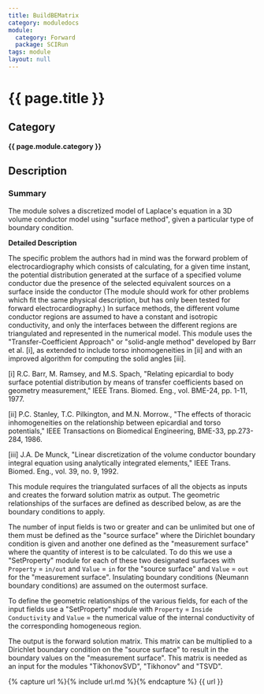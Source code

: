 ```yaml
---
title: BuildBEMatrix
category: moduledocs
module:
  category: Forward
  package: SCIRun
tags: module
layout: null
---
```


# {{ page.title }}

## Category

**{{ page.module.category }}**

## Description

### Summary

The module solves a discretized model of Laplace's equation in a 3D volume conductor model using "surface method", given a particular type of boundary condition.

**Detailed Description**

The specific problem the authors had in mind was the forward problem of electrocardiography which consists of calculating, for a given time instant, the potential distribution generated at the surface of a specified volume conductor due the presence of the selected equivalent sources on a surface inside the conductor (The module should work for other problems which fit the same physical description, but has only been tested for forward electrocardiography.) In surface methods, the different volume conductor regions are assumed to have a constant and isotropic conductivity, and only the interfaces between the different regions are triangulated and represented in the numerical model. This module uses the "Transfer-Coefficient Approach" or "solid-angle method" developed by Barr et al. [i], as extended to include torso inhomogeneities in [ii] and with an improved algorithm for computing the solid angles [iii].

[i] R.C. Barr, M. Ramsey, and M.S. Spach, "Relating epicardial to body surface potential distribution by means of transfer coefficients based on geometry measurement," IEEE Trans. Biomed. Eng., vol. BME-24, pp. 1-11, 1977.

[ii] P.C. Stanley, T.C. Pilkington, and M.N. Morrow., "The effects of thoracic inhomogeneities on the relationship between epicardial and torso potentials," IEEE Transactions on Biomedical Engineering, BME-33, pp.273-284, 1986.

[iii] J.A. De Munck, "Linear discretization of the volume conductor boundary integral equation using analytically integrated elements," IEEE Trans. Biomed. Eng., vol. 39, no. 9, 1992.

This module requires the triangulated surfaces of all the objects as inputs and creates the forward solution matrix as output. The geometric relationships of the surfaces are defined as described below, as are the boundary conditions to apply.

The number of input fields is two or greater and can be unlimited but one of them must be defined as the "source surface" where the Dirichlet boundary condition is given and another one defined as the "measurement surface" where the quantity of interest is to be calculated. To do this we use a "SetProperty" module for each of these two designated surfaces with `Property` = `in/out` and `Value` = `in` for the "source surface" and `Value` = `out` for the "measurement surface". Insulating boundary conditions (Neumann boundary conditions) are assumed on the outermost surface.

To define the geometric relationships of the various fields, for each of the input fields use a "SetProperty" module with `Property` = `Inside Conductivity` and `Value` = the numerical value of the internal conductivity of the corresponding homogeneous region.

The output is the forward solution matrix. This matrix can be multiplied to a Dirichlet boundary condition on the "source surface" to result in the boundary values on the "measurement surface". This matrix is needed as an input for the modules "TikhonovSVD", "Tikhonov" and "TSVD".

{% capture url %}{% include url.md %}{% endcapture %}
{{ url }}
